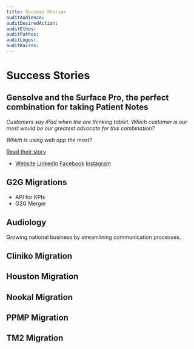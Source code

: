 ```yaml
---
title: Success Stories
auditAudience:
auditDesiredAction:
auditEthos:
auditPathos:
auditLogos:
auditKairos:
---
```


# Success Stories

## Gensolve and the Surface Pro, the perfect combination for taking Patient Notes

_Customers say iPad when the are thinking tablet. Which customer is our most would be our greatest advocate for this combination?_

_Which is using web app the most?_

[Read their story](./surface-pro-treatment-notes)

- [Website]() [LinkedIn]() [Facebook]() [Instagram]()

## G2G Migrations

- API for KPIs
- G2G Merger

## Audiology

Growing national business by streamlining communication processes.

## Cliniko Migration

## Houston Migration

## Nookal Migration

## PPMP Migration

## TM2 Migration
